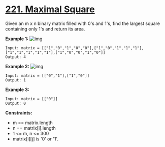 # [221. Maximal Square](https://leetcode.com/problems/maximal-square/description/)

Given an m x n binary matrix filled with 0's and 1's, find the largest square containing only 1's and return its area.

 

**Example 1:**
![img](https://assets.leetcode.com/uploads/2020/11/26/max1grid.jpg)
```
Input: matrix = [["1","0","1","0","0"],["1","0","1","1","1"],["1","1","1","1","1"],["1","0","0","1","0"]]
Output: 4
```
**Example 2:**
![img](https://assets.leetcode.com/uploads/2020/11/26/max2grid.jpg)
```
Input: matrix = [["0","1"],["1","0"]]
Output: 1
```
**Example 3:**
```
Input: matrix = [["0"]]
Output: 0
```

**Constraints:**

- m == matrix.length
- n == matrix[i].length
- 1 <= m, n <= 300
- matrix[i][j] is '0' or '1'.
